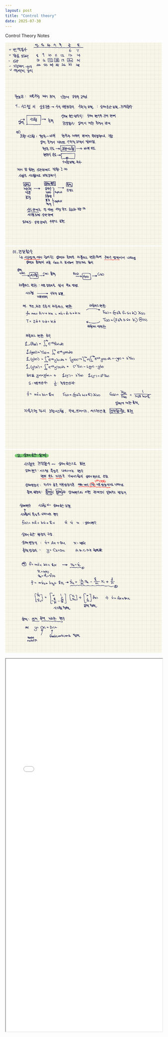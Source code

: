 ```yaml
---
layout: post
title: "Control theory"
date: 2025-07-30
---
```


Control Theory Notes

![Page 1](assets/files/control_theory/control_theory-01.png)
![Page 2](assets/files/control_theory/control_theory-02.png)
![Page 3](assets/files/control_theory/control_theory-03.png)

<iframe src="{{ site.baseurl }}/assets/files/control_theory.pdf" width="100%" height="1200px"></iframe>
